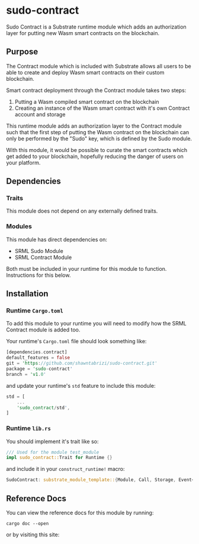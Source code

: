 # sudo-contract

Sudo Contract is a Substrate runtime module which adds an authorization layer for putting new Wasm smart contracts on the blockchain.

## Purpose

The Contract module which is included with Substrate allows all users to be able to create and deploy Wasm smart contracts on their custom blockchain.

Smart contract deployment through the Contract module takes two steps:

1. Putting a Wasm compiled smart contract on the blockchain
2. Creating an instance of the Wasm smart contract with it's own Contract account and storage

This runtime module adds an authorization layer to the Contract module such that the first step of putting the Wasm contract on the blockchain can only be performed by the "Sudo" key, which is defined by the Sudo module.

With this module, it would be possible to curate the smart contracts which get added to your blockchain, hopefully reducing the danger of users on your platform.

## Dependencies

### Traits

This module does not depend on any externally defined traits.

### Modules

This module has direct dependencies on:

* SRML Sudo Module
* SRML Contract Module

Both must be included in your runtime for this module to function. Instructions for this below.

## Installation

### Runtime `Cargo.toml`

To add this module to your runtime you will need to modify how the SRML Contract module is added too.

Your runtime's `Cargo.toml` file should look something like:

```rust
[dependencies.contract]
default_features = false
git = 'https://github.com/shawntabrizi/sudo-contract.git'
package = 'sudo-contract'
branch = 'v1.0'
```

and update your runtime's `std` feature to include this module:

```rust
std = [
    ...
    'sudo_contract/std',
]
```

### Runtime `lib.rs`

You should implement it's trait like so:

```rust
/// Used for the module test_module
impl sudo_contract::Trait for Runtime {}
```

and include it in your `construct_runtime!` macro:

```rust
SudoContract: substrate_module_template::{Module, Call, Storage, Event<T>},
```

## Reference Docs

You can view the reference docs for this module by running:

```
cargo doc --open
```

or by visiting this site: <Add Your Link>